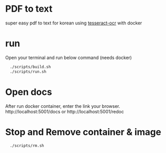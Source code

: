 # PDF to text

super easy pdf to text for korean using [tesseract-ocr](https://github.com/tesseract-ocr/tesseract) with docker


# run
Open your terminal and run below command (needs docker)
```sh
  ./scripts/build.sh
  ./scripts/run.sh
```

# Open docs 
After run docker container, enter the link your browser.  
http://localhost:5001/docs or http://localhost:5001/redoc


# Stop and Remove container & image

```sh
  ./scripts/rm.sh
```
